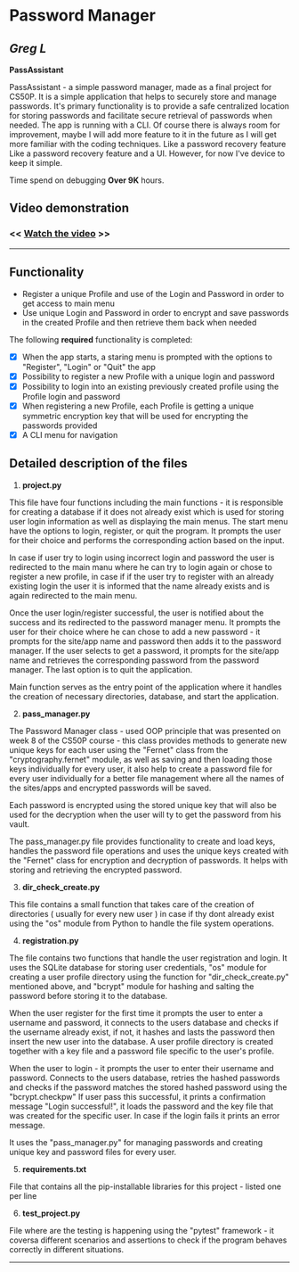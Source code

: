 # Password Manager

## *Greg L*

**PassAssistant**

PassAssistant - a simple password manager, made as a final project for CS50P. It is a simple application that helps to securely store and manage passwords.
It's primary functionality is to provide a safe centralized location for storing passwords and facilitate secure retrieval of passwords when needed.
The app is running with a CLI.
Of course there is always room for improvement, maybe I will add more feature to it in the future as I will get more familiar with the coding techniques.
Like a password recovery feature Like a password recovery feature and a UI. However, for now I've device to keep it simple.

Time spend on debugging **Over 9K** hours.

## Video demonstration

### << [Watch the video](https://youtu.be/AY2mS6_4t7E) >>



---
## Functionality

* Register a unique Profile and use of the Login and Password in order to get access to main menu
* Use unique Login and Password in order to encrypt and save passwords in the created Profile and then retrieve them back when needed

The following **required** functionality is completed:

* [X] When the app starts, a staring menu is prompted with the options to "Register", "Login" or "Quit" the app
* [X] Possibility to register a new Profile with a unique login and password
* [X] Possibility to login into an existing previously created profile using the Profile login and password
* [X] When registering a new Profile, each Profile is getting a unique symmetric encryption key that will be used for encrypting the passwords provided
* [X] A CLI menu for navigation

## Detailed description of the files

1. **project.py**

This file have four functions including the main functions - it is responsible for creating a database if it does not already exist which is used for storing user login information as well as displaying the main menus.
The start menu have the options to login, register, or quit the program. It prompts the user for their choice and performs the corresponding action based on the input.

In case if user try to login using incorrect login and password the user is redirected to the main manu where he can try to login again or chose to register a new profile,
in case if if the user try to register with an already existing login the user it is informed that the name already exists and is again redirected to the main menu.

Once the user login/register successful, the user is notified about the success and its redirected to the password manager menu.
It prompts the user for their choice where he can chose to add a new password - it prompts for the site/app name and password then adds it to the password manager.
If the user selects to get a password, it prompts for the site/app name and retrieves the corresponding password from the password manager. The last option is to quit the application.

Main function serves as the entry point of the application where it handles the creation of necessary directories, database, and start the application.

2. **pass_manager.py**

The Password Manager class - used OOP principle that was presented on week 8 of the CS50P course - this class provides methods to generate new unique keys for each user using the "Fernet" class from the "cryptography.fernet" module,
 as well as saving and then loading those keys individually for every user, it also help to create a password file for every user individually for a better file management where all the names of the sites/apps and encrypted passwords will be saved.

 Each password is encrypted using the stored unique key that will also be used for the decryption when the user will ty to get the password from his vault.

 The pass_manager.py file provides functionality to create and load keys, handles the password file operations and uses the unique keys created with the "Fernet" class for encryption and decryption of passwords.
 It helps with storing and retrieving the encrypted password.

3. **dir_check_create.py**

This file contains a small function that takes care of the creation of directories ( usually for every new user ) in case if thy dont already exist using the "os" module from Python to handle the file system operations.


4. **registration.py**

The file contains two functions that handle the user registration and login. It uses the SQLite database for storing user credentials, "os" module for creating a user profile directory using the function for "dir_check_create.py" mentioned above, and "bcrypt" module for hashing and salting the password before storing it to the database.

When the user register for the first time it prompts the user to enter a username and password, it connects to the users database and checks if the username already exist, if not, it hashes and lasts the password then insert the new user into the database. A user profile directory is created together with a key file and a password file specific to the user's profile.

When the user to login - it prompts the user to enter their username and password. Connects to the users database, retries the hashed passwords and checks if the password matches the stored hashed password using the "bcrypt.checkpw"
If user pass this successful, it prints a confirmation message "Login successful!", it loads the password and the key file that was created for the specific user. In case if the login fails it prints an error message.

It uses the "pass_manager.py" for managing passwords and creating unique key and password files for every user.


5. **requirements.txt**

File that contains all the pip-installable libraries for this project - listed one per line


6. **test_project.py**

File where are the testing is happening using the "pytest" framework - it coversa different scenarios and assertions to check if the program behaves correctly in different situations.

___